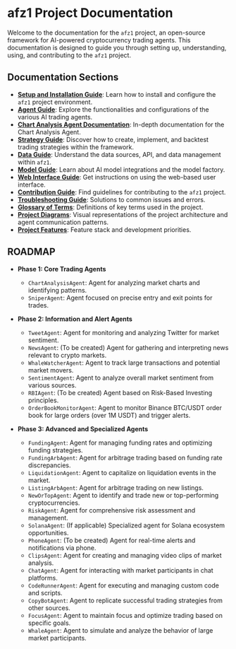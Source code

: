 # afz1 Project Documentation

Welcome to the documentation for the `afz1` project, an open-source framework for AI-powered cryptocurrency trading agents. This documentation is designed to guide you through setting up, understanding, using, and contributing to the `afz1` project.

## Documentation Sections

*   **[Setup and Installation Guide](./setup/README.md)**: Learn how to install and configure the `afz1` project environment.
*   **[Agent Guide](./agents/README.md)**: Explore the functionalities and configurations of the various AI trading agents.
*   **[Chart Analysis Agent Documentation](./agents/chartanalysis_agent.md)**: In-depth documentation for the Chart Analysis Agent.
*   **[Strategy Guide](./strategies/README.md)**: Discover how to create, implement, and backtest trading strategies within the framework.
*   **[Data Guide](./data/README.md)**:  Understand the data sources, API, and data management within `afz1`.
*   **[Model Guide](./models/README.md)**:  Learn about AI model integrations and the model factory.
*   **[Web Interface Guide](./web/README.md)**:  Get instructions on using the web-based user interface.
*   **[Contribution Guide](./contributing/README.md)**:  Find guidelines for contributing to the `afz1` project.
*   **[Troubleshooting Guide](./troubleshooting/README.md)**:  Solutions to common issues and errors.
*   **[Glossary of Terms](./glossary/README.md)**:  Definitions of key terms used in the project.
*   **[Project Diagrams](./diagrams.md)**: Visual representations of the project architecture and agent communication patterns.
*   **[Project Features](./features.md)**: Feature stack and development priorities.

## ROADMAP

- **Phase 1: Core Trading Agents**
    - `ChartAnalysisAgent`: Agent for analyzing market charts and identifying patterns.
    - `SniperAgent`: Agent focused on precise entry and exit points for trades.

- **Phase 2: Information and Alert Agents**
    - `TweetAgent`: Agent for monitoring and analyzing Twitter for market sentiment.
    - `NewsAgent`: (To be created) Agent for gathering and interpreting news relevant to crypto markets.
    - `WhaleWatcherAgent`: Agent to track large transactions and potential market movers.
    - `SentimentAgent`: Agent to analyze overall market sentiment from various sources.
    - `RBIAgent`: (To be created) Agent based on Risk-Based Investing principles.
    - `OrderBookMonitorAgent`: Agent to monitor Binance BTC/USDT order book for large orders (over 1M USDT) and trigger alerts.

- **Phase 3: Advanced and Specialized Agents**
    - `FundingAgent`: Agent for managing funding rates and optimizing funding strategies.
    - `FundingArbAgent`: Agent for arbitrage trading based on funding rate discrepancies.
    - `LiquidationAgent`: Agent to capitalize on liquidation events in the market.
    - `ListingArbAgent`: Agent for arbitrage trading on new listings.
    - `NewOrTopAgent`: Agent to identify and trade new or top-performing cryptocurrencies.
    - `RiskAgent`: Agent for comprehensive risk assessment and management.
    - `SolanaAgent`: (If applicable) Specialized agent for Solana ecosystem opportunities.
    - `PhoneAgent`: (To be created) Agent for real-time alerts and notifications via phone.
    - `ClipsAgent`: Agent for creating and managing video clips of market analysis.
    - `ChatAgent`: Agent for interacting with market participants in chat platforms.
    - `CodeRunnerAgent`: Agent for executing and managing custom code and scripts.
    - `CopyBotAgent`: Agent to replicate successful trading strategies from other sources.
    - `FocusAgent`: Agent to maintain focus and optimize trading based on specific goals.
    - `WhaleAgent`: Agent to simulate and analyze the behavior of large market participants.
